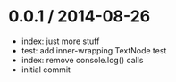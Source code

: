 
0.0.1 / 2014-08-26
==================

 * index: just more stuff
 * test: add inner-wrapping TextNode test
 * index: remove console.log() calls
 * initial commit
